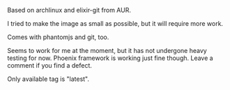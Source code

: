 Based on archlinux and elixir-git from AUR.

I tried to make the image as small as possible, but it will require more work.

Comes with phantomjs and git, too.

Seems to work for me at the moment, but it has not undergone heavy testing for now. Phoenix framework is working just fine though. Leave a comment if you find a defect.

Only available tag is "latest".
